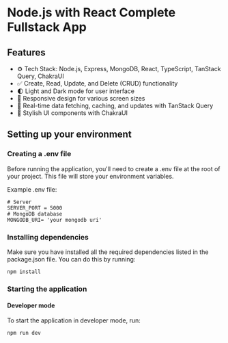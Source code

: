 # Node.js with React Complete Fullstack App

## Features

- ⚙️ Tech Stack: Node.js, Express, MongoDB, React, TypeScript, TanStack Query, ChakraUI
- ✅ Create, Read, Update, and Delete (CRUD) functionality
- 🌓 Light and Dark mode for user interface
- 📱 Responsive design for various screen sizes
- 🔄 Real-time data fetching, caching, and updates with TanStack Query
- 🎨 Stylish UI components with ChakraUI

## Setting up your environment

### Creating a .env file
Before running the application, you'll need to create a .env file at the root of your project. This file will store your environment variables.

Example .env file:
```
# Server
SERVER_PORT = 5000
# MongoDB database
MONGODB_URI= 'your mongodb uri'
```

### Installing dependencies
Make sure you have installed all the required dependencies listed in the package.json file. You can do this by running:
```
npm install
```

### Starting the application

#### Developer mode
To start the application in developer mode, run:
```
npm run dev
```